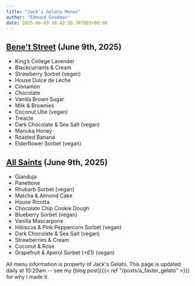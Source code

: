 ```yaml
---
title: "Jack's Gelato Menus"
author: "Edmund Goodman"
date: 2025-06-09 10:42:16.707803+00:00
---
```


## [Bene't Street](https://www.jacksgelato.com/bene-t-street-menu) (June 9th, 2025)

- King’s College Lavender
- Blackcurrants & Cream
- Strawberry Sorbet (vegan)
- House Dulce de Leche
- Cinnamon
- Chocolate
- Vanilla Brown Sugar
- Milk & Brownies
- Coconut Ube (vegan)
- Treacle
- Dark Chocolate & Sea Salt (vegan)
- Manuka Honey
- Roasted Banana
- Elderflower Sorbet (vegan)


## [All Saints](https://www.jacksgelato.com/all-saints-menu) (June 9th, 2025)

- Gianduja
- Panettone
- Rhubarb Sorbet (vegan)
- Matcha & Almond Cake
- House Ricotta
- Chocolate Chip Cookie Dough
- Blueberry Sorbet (vegan)
- Vanilla Mascarpone
- Hibiscus & Pink Peppercorn Sorbet (vegan)
- Dark Chocolate & Sea Salt (vegan)
- Strawberries & Cream
- Coconut & Rose
- Grapefruit & Aperol Sorbet (+£1) (vegan)

All menu information is property of Jack's Gelato. This page is
updated daily at 10:20am -- see my
[blog post]({{< ref "/posts/a_faster_gelato" >}}) for why I made it.
